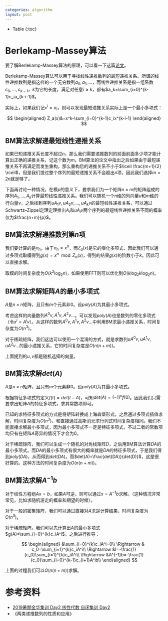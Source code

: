 ```yaml
---
categories: algorithm
layout: post
---
```


- Table
{:toc}

# Berlekamp-Massey算法

要了解Berlekamp-Massey算法的原理，可以看一下这篇[论文](https://pdfs.semanticscholar.org/a087/0e57fb5e59aae83f2a2a09b8df78257ef556.pdf)。

Berlekamp-Massey算法可以用于寻找线性递推数列的最短递推关系。所谓的线性递推数列是指这样的一个无穷数列$a_0,a_1,\ldots$，而线性递推关系是指一组系数$c_0,\ldots,c_{k-1}$，$k$为它的长度，满足对任意$i\geq k$，都有$a_k=\sum_{i=0}^{k-1}c_ia_{k-i-1}$。

实际上，如果我们记$x^i=a_i$，则可以发现最短递推关系实际上是一个最小多项式：

$$
\begin{aligned}
Z_a(x)&=x^k-\sum_{i=0}^{k-1}c_ix^{k-i-1}
\end{aligned}
$$

## BM算法求解递最短线性递推关系

如果已知递推关系长度不超过$n$，那么我们需要递推数列的前面前面多少项才能计算出正确的递推关系，记这个数为$m$。BM算法的论文中指出之后如果由于最短递推关系不再满足而发生重构，那么重构后的递推关系不小于$\lceil \frac{m+1}{2} \rceil$，但是我们提过整个序列的最短递推关系不会超出$n$项，因此我们选择$m=2n$就足够了。

下面再讨论一种情况，在模$p$的意义下，要求我们为一个矩阵$n\times m$的矩阵组成的序列$A_1,\ldots,A_k$计算最短线性递推关系。我们可以随机一个$n$维的列向量$u$和$m$维的行向量$v$，之后找到序列$uA_1v,uA_2v,\ldots,uA_kv$的最短线性递推关系，可以通过Schwartz–Zippel定理定理推出$A_i$和$uA_iv$两个序列的最短线性递推关系不同的概率仅为$\frac{n+m}{p}$。

## BM算法求解递推数列第$n$项

我们要计算的是$a_n$，由于$a_n=x^n$，而$Z_a(x)$是它的零化多项式，因此我们可以通过多项式取模得到$g(x)=x^n\mod Z_a(x)$，得到的结果$g(x)$的阶数小于$k$，因此可以直接求解。

取模的时间复杂度为$O(k^2\log_2n)$，如果使用FFT则可以优化到$O(k\log_2k\log_2n)$。

## BM算法求解矩阵$A$的最小多项式

$A$是$n\times n$矩阵，且只有$m$个元素非$0$。设$poly(A)$为其最小多项式。

考虑这样的向量数列$A^0v,A^1v,A^2v\ldots$。可以发现$poly(A)$也是数列的零化多项式（令$x^i=A^iv$）。从这样的数列$A^0v,A^1v,A^2v\ldots$中利用BM求最小递推关系，时间复杂度为$O(n^3)$。

对于稀疏矩阵，我们这边可以使用一个混淆的方式，就是求数列$uA^0v,uA^1v,uA^2v\ldots$的最小递推关系，它的时间复杂度是$O(n(n+m))$。

上面提到的$u,v$都是随机选择的向量。

## BM算法求解$det(A)$

$A$是$n\times n$矩阵，且只有$m$个元素非$0$。设$poly(A)$为其最小多项式。

根据特征多项式的定义$f(t)=det(t-A)$，可知$det(A)=(-1)^nf(0)$。因此我们只需要求出矩阵$A$的特征多项式，求其常数项即可。

已知的求特征多项式的方式是将矩阵转换成上海森堡形式，之后通过多项式插值求解，时间复杂度为$O(n^3)$，和直接通过高斯消元求行列式时间复杂度相同。我们不能直接求解最小多项式，因为最小多项式不一定是特征多项式，不过二者的常数项均只有在矩阵$A$奇异的情况下才会为$0$。

对于稀疏矩阵，我们可以生成一个随机的对角线矩阵$D$，之后用BM算法计算$DA$的最小多项式。而$DA$的最小多项式有很大的概率就是$DA$的特征多项式，于是我们得到$poly(DA)$，从而得到$det(DA)$。而$det(A)=\frac{det(DA)}{det(D)}$，这是很好算的。这种方法的时间复杂度为$O(n(n+m))$。

## BM算法求解$A^{-1}b$

对于线性方程组$Ax=b$，如果$A$可逆，则可以通过$x=A^{-1}b$求解。（这种情况非常常见，比如求随机游走的概率和期望的时候）。

对于一般的密集矩阵，我们可以通过直接对$A$求逆计算结果，时间复杂度为$O(n^3)$。

对于稀疏矩阵。我们可以先计算出$A$的最小多项式$g(A)=\sum_{i=0}^{k}c_iA^i$。之后进行推导：

$$
\begin{aligned}
&\sum_{i=0}^{k}c_iA^i=0\\
\Rightarrow &-c_0=\sum_{i=1}^{k}c_iA^i\\
\Rightarrow &I=-\frac{1}{c_0}\sum_{i=1}^{k}c_iA^i\\
\Rightarrow &A^{-1}b=-\frac{1}{c_0}\sum_{i=0}^{k-1}c_{i+1}A^ib\\
\end{aligned}
$$

上面的过程我们可以$O(n(n+m))$求解。

# 参考资料

- [2019暑期金华集训 Day2 线性代数
自闭集训 Day2](https://www.cnblogs.com/p-b-p-b/p/11305229.html)
- 《两类递推数列的性质和应用》